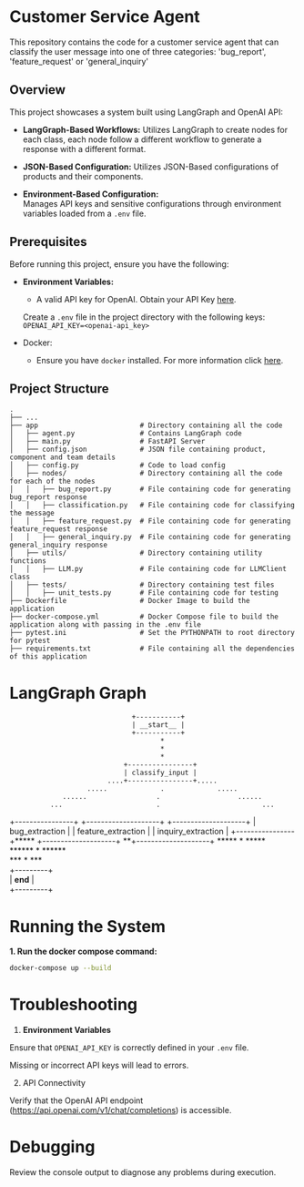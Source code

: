 # Customer Service Agent

This repository contains the code for a customer service agent that can classify the user message into one of three categories: 'bug_report', 'feature_request' or 'general_inquiry'

## Overview

This project showcases a system built using LangGraph and OpenAI API:
- **LangGraph-Based Workflows:**
  Utilizes LangGraph to create nodes for each class, each node follow a different workflow to generate a response with a different format.

- **JSON-Based Configuration:**
  Utilizes JSON-Based configurations of products and their components.

- **Environment-Based Configuration:**  
  Manages API keys and sensitive configurations through environment variables loaded from a `.env` file.

## Prerequisites

Before running this project, ensure you have the following:
- **Environment Variables:**
    - A valid API key for OpenAI. Obtain your API Key [here](https://platform.openai.com/api-keys).

    Create a `.env` file in the project directory with the following keys:
    `OPENAI_API_KEY=<openai-api_key>`

- Docker:
    - Ensure you have `docker` installed. For more information click [here](https://docs.docker.com).

## Project Structure
    .
    ├── ...
    ├── app                         # Directory containing all the code
    │   ├── agent.py                # Contains LangGraph code
    │   ├── main.py                 # FastAPI Server
    │   ├── config.json             # JSON file containing product, component and team details
    │   ├── config.py               # Code to load config
    │   ├── nodes/                  # Directory containing all the code for each of the nodes
    │   │   ├── bug_report.py       # File containing code for generating bug_report response
    │   │   ├── classification.py   # File containing code for classifying the message
    │   │   ├── feature_request.py  # File containing code for generating feature_request response
    │   │   ├── general_inquiry.py  # File containing code for generating general_inquiry response
    │   ├── utils/                  # Directory containing utility functions
    │   │   ├── LLM.py              # File containing code for LLMClient class
    │   ├── tests/                  # Directory containing test files
    │   │   ├── unit_tests.py       # File containing code for testing
    ├── Dockerfile                  # Docker Image to build the application
    ├── docker-compose.yml          # Docker Compose file to build the application along with passing in the .env file
    ├── pytest.ini                  # Set the PYTHONPATH to root directory for pytest
    ├── requirements.txt            # File containing all the dependencies of this application

# LangGraph Graph 
                                  +-----------+                                      
                                  | __start__ |                                      
                                  +-----------+                                      
                                         *                                           
                                         *                                           
                                         *                                           
                                +----------------+                                   
                                | classify_input |                                   
                            ....+----------------+.....                              
                       .....             .             .....                         
                 ......                 .                   ......                   
              ...                       .                         ...                
+----------------+           +--------------------+           +--------------------+ 
| bug_extraction |           | feature_extraction |           | inquiry_extraction | 
+----------------+*****      +--------------------+         **+--------------------+ 
                       *****            *              *****                         
                            ******       *       ******                              
                                  ***    *    ***                                    
                                    +---------+                                      
                                    | __end__ |                                      
                                    +---------+

# Running the System

__1. Run the docker compose command:__
```bash
docker-compose up --build
```

# Troubleshooting

1. **Environment Variables**

Ensure that `OPENAI_API_KEY` is correctly defined in your `.env` file.

Missing or incorrect API keys will lead to errors.

2. API Connectivity

Verify that the OpenAI API endpoint (https://api.openai.com/v1/chat/completions) is accessible.

# Debugging
Review the console output to diagnose any problems during execution.

